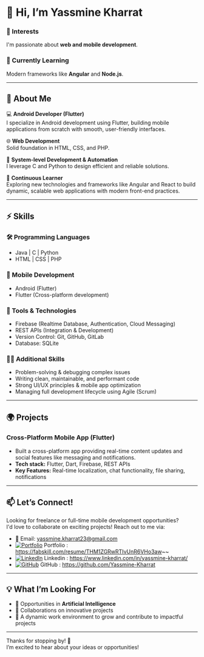 # 👋 Hi, I’m Yassmine Kharrat

### 👀 Interests
I'm passionate about **web and mobile development**.

### 🌱 Currently Learning
Modern frameworks like **Angular** and **Node.js**.

---

## 🚀 About Me

💻 **Android Developer (Flutter)**  
I specialize in Android development using Flutter, building mobile applications from scratch with smooth, user-friendly interfaces.

🌐 **Web Development**  
Solid foundation in HTML, CSS, and PHP.

🔧 **System-level Development & Automation**  
I leverage C and Python to design efficient and reliable solutions.

🌱 **Continuous Learner**  
Exploring new technologies and frameworks like Angular and React to build dynamic, scalable web applications with modern front-end practices.

---

## ⚡️ Skills

### 🛠️ Programming Languages
- Java | C | Python  
- HTML | CSS | PHP

### 📱 Mobile Development
- Android (Flutter)  
- Flutter (Cross-platform development)

### 💼 Tools & Technologies
- Firebase (Realtime Database, Authentication, Cloud Messaging)  
- REST APIs (Integration & Development)  
- Version Control: Git, GitHub, GitLab  
- Database: SQLite

### 🧑‍💻 Additional Skills
- Problem-solving & debugging complex issues  
- Writing clean, maintainable, and performant code  
- Strong UI/UX principles & mobile app optimization  
- Managing full development lifecycle using Agile (Scrum)

---

## 🌍 Projects

### Cross-Platform Mobile App (Flutter)
- Built a cross-platform app providing real-time content updates and social features like messaging and notifications.  
- **Tech stack:** Flutter, Dart, Firebase, REST APIs  
- **Key Features:** Real-time localization, chat functionality, file sharing, notifications

---

## 📫 Let’s Connect!

Looking for freelance or full-time mobile development opportunities?  
I'd love to collaborate on exciting projects! Reach out to me via:

- 📧 Email: yassmine.kharrat23@gmail.com
- [![Portfolio](https://img.icons8.com/ios-filled/24/000000/portfolio.png)](https://ton-portfolio-url.com) Portfolio : https://fabskill.com/resume/THM1ZGRwRTIvUnR6VHo3aw~~
- [![LinkedIn](https://img.icons8.com/fluency/24/linkedin.png)](https://www.linkedin.com/in/yassmine-kharrat/) Linkedin : https://www.linkedin.com/in/yassmine-kharrat/
- [![GitHub](https://img.icons8.com/ios-glyphs/24/000000/github.png)](https://github.com/Yassmine-Kharrat) GitHub : https://github.com/Yassmine-Kharrat

---

## 💡 What I’m Looking For

- 📱 Opportunities in **Artificial Intelligence**  
- 💞️ Collaborations on innovative projects  
- 🌱 A dynamic work environment to grow and contribute to impactful projects

---

Thanks for stopping by! 🙌  
I’m excited to hear about your ideas or opportunities!
